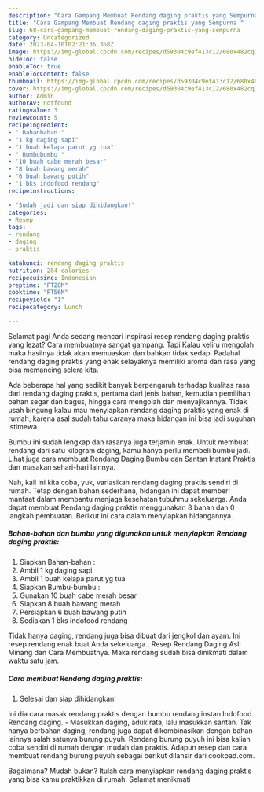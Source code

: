 ```yaml
---
description: "Cara Gampang Membuat Rendang daging praktis yang Sempurna "
title: "Cara Gampang Membuat Rendang daging praktis yang Sempurna "
slug: 68-cara-gampang-membuat-rendang-daging-praktis-yang-sempurna
category: Uncategorized
date: 2023-04-10T02:21:36.368Z
image: https://img-global.cpcdn.com/recipes/d59304c9ef413c12/680x482cq70/rendang-daging-praktis-foto-resep-utama.jpg
hideToc: false
enableToc: true
enableTocContent: false
thumbnail: https://img-global.cpcdn.com/recipes/d59304c9ef413c12/680x482cq70/rendang-daging-praktis-foto-resep-utama.jpg
cover: https://img-global.cpcdn.com/recipes/d59304c9ef413c12/680x482cq70/rendang-daging-praktis-foto-resep-utama.jpg
author: Admin
authorAv: notfound
ratingvalue: 3
reviewcount: 5
recipeingredient:
- " Bahanbahan "
- "1 kg daging sapi"
- "1 buah kelapa parut yg tua"
- " Bumbubumbu "
- "10 buah cabe merah besar"
- "8 buah bawang merah"
- "6 buah bawang putih"
- "1 bks indofood rendang"
recipeinstructions:

- "Sudah jadi dan siap dihidangkan!"
categories:
- Resep
tags:
- rendang
- daging
- praktis

katakunci: rendang daging praktis 
nutrition: 284 calories
recipecuisine: Indonesian
preptime: "PT28M"
cooktime: "PT56M"
recipeyield: "1"
recipecategory: Lunch

---
```



Selamat pagi Anda sedang mencari inspirasi resep rendang daging praktis yang lezat? Cara membuatnya sangat gampang. Tapi Kalau keliru mengolah maka hasilnya tidak akan memuaskan dan bahkan tidak sedap. Padahal rendang daging praktis yang enak selayaknya memiliki aroma dan rasa yang bisa memancing selera kita.


Ada beberapa hal yang sedikit banyak berpengaruh terhadap kualitas rasa dari rendang daging praktis, pertama dari jenis bahan, kemudian pemilihan bahan segar dan bagus, hingga cara mengolah dan menyajikannya. Tidak usah bingung kalau mau menyiapkan rendang daging praktis yang enak di rumah, karena asal sudah tahu caranya maka hidangan ini bisa jadi suguhan istimewa.

Bumbu ini sudah lengkap dan rasanya juga terjamin enak. Untuk membuat rendang dari satu kilogram daging, kamu hanya perlu membeli bumbu jadi. Lihat juga cara membuat Rendang Daging Bumbu dan Santan Instant Praktis dan masakan sehari-hari lainnya.


Nah, kali ini kita coba, yuk, variasikan rendang daging praktis sendiri di rumah. Tetap dengan bahan sederhana, hidangan ini dapat memberi manfaat dalam membantu menjaga kesehatan tubuhmu sekeluarga. Anda dapat membuat Rendang daging praktis menggunakan 8 bahan dan 0 langkah pembuatan. Berikut ini cara dalam menyiapkan hidangannya.

<!--inarticleads1-->

##### Bahan-bahan dan bumbu yang digunakan untuk menyiapkan Rendang daging praktis:

1. Siapkan  Bahan-bahan :
1. Ambil 1 kg daging sapi
1. Ambil 1 buah kelapa parut yg tua
1. Siapkan  Bumbu-bumbu :
1. Gunakan 10 buah cabe merah besar
1. Siapkan 8 buah bawang merah
1. Persiapkan 6 buah bawang putih
1. Sediakan 1 bks indofood rendang


Tidak hanya daging, rendang juga bisa dibuat dari jengkol dan ayam. Ini resep rendang enak buat Anda sekeluarga.. Resep Rendang Daging Asli Minang dan Cara Membuatnya. Maka rendang sudah bisa dinikmati dalam waktu satu jam. 

<!--inarticleads2-->

##### Cara membuat Rendang daging praktis:


1. Selesai dan siap dihidangkan!

Ini dia cara masak rendang praktis dengan bumbu rendang instan Indofood. Rendang daging. - Masukkan daging, aduk rata, lalu masukkan santan. Tak hanya berbahan daging, rendang juga dapat dikombinasikan dengan bahan lainnya salah satunya burung puyuh. Rendang burung puyuh ini bisa kalian coba sendiri di rumah dengan mudah dan praktis. Adapun resep dan cara membuat rendang burung puyuh sebagai berikut dilansir dari cookpad.com. 

Bagaimana? Mudah bukan? Itulah cara menyiapkan rendang daging praktis yang bisa kamu praktikkan di rumah. Selamat menikmati
